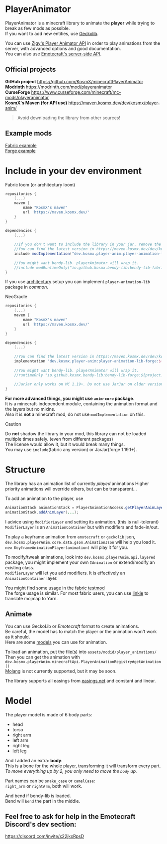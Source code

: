 # PlayerAnimator

PlayerAnimator is a minecraft library to animate the **player** while trying to break as few mods as possible.    
If you want to add new entities, use [Geckolib](https://geckolib.com/#mods).

You can use [Zigy's Player Animator API](https://github.com/ZigyTheBird/ZigysPlayerAnimatorAPI/wiki/Getting-Started) in order to play animations from the server, with advanced options and good documentation.  
You can also use [Emotecraft's server-side API](https://github.com/KosmX/emotes/tree/dev/emotesAPI/src/main/java/io/github/kosmx/emotes/api/events/server).

## Official projects
**GitHub project** https://github.com/KosmX/minecraftPlayerAnimator  
**Modrinth** https://modrinth.com/mod/playeranimator  
**CurseForge** https://www.curseforge.com/minecraft/mc-mods/playeranimator  
**KosmX's Maven (for API use)** https://maven.kosmx.dev/dev/kosmx/player-anim/  
> Avoid downloading the library from other sources!  


## Example mods
[Fabric example](https://github.com/KosmX/fabricPlayerAnimatorExample)  
[Forge example](https://github.com/KosmX/forgePlayerAnimatorExample)  


# Include in your dev environment
Fabric loom (or architectury loom)
```groovy
repositories {
    (...)
    maven {
        name "KosmX's maven"
        url 'https://maven.kosmx.dev/'
    }
}

dependencies {
    (...)
    
    //If you don't want to include the library in your jar, remove the include word
    //You can find the latest version in https://maven.kosmx.dev/dev/kosmx/player-anim/player-animation-lib-fabric/
    include modImplementation("dev.kosmx.player-anim:player-animation-lib-fabric:${project.player_anim}")
    
    //You might want bendy-lib. playerAnimator will wrap it.
    //include modRuntimeOnly("io.github.kosmx.bendy-lib:bendy-lib-fabric:${project.bendylib_version}")
}

```
If you use [architectury](https://docs.architectury.dev/docs/forge_loom/) setup you can implement `player-animation-lib` package in *common*.  

NeoGradle  
```groovy
repositories {
    (...)
    maven {
        name "KosmX's maven"
        url 'https://maven.kosmx.dev/'
    }
}

dependencies {
    (...)
    
    //You can find the latest version in https://maven.kosmx.dev/dev/kosmx/player-anim/player-animation-lib-forge/
    implementation "dev.kosmx.player-anim:player-animation-lib-forge:${project.player_anim}"
    
    //You might want bendy-lib. playerAnimator will wrap it.
    //runtimeOnly "io.github.kosmx.bendy-lib:bendy-lib-forge:${project.bendylib_version}"
    
    //JarJar only works on MC 1.19+. Do not use JarJar on older versions!
}
```

**For more advanced things, you might use `anim-core` package**.  
It is a minecraft-independent module, containing the animation format and the layers but no mixins.  
Also it is **not** a minecraft mod, do not use `modImplementation` on this.  

> [!CAUTION]
> Do **not** shadow the library in your mod, this library can not be loaded multiple times safely. (even from different packages)  
> The license would allow it, but it would break many things.  
You may use `include`(fabric any version) or JarJar(forge 1.19.1+).

# Structure 
The library has an animation list of currently *played* animations
Higher priority animations will override others, but can be transparent...  

To add an animation to the player, use 
```java
AnimationStack animationStack = PlayerAnimationAccess.getPlayerAnimLayer(clientPlayer);
animationStack.addAnimLayer(...);
```
I advice using `ModifierLayer` and setting its animation. (this is null-tolerant)
`ModifierLayer` is an `AnimationContainer` but with modifiers and fade-in/out.

To play a keyframe animation from `emotecraft` or `geckolib` json, `dev.kosmx.playerAnim.core.data.gson.AnimationJson` will help you load it.  
`new KeyframeAnimationPlayer(animation)` will play it for you.

To modify/tweak animations, look into `dev.kosmx.playerAnim.api.layered` package, you might implement your own `IAnimation` or extend/modify an existing class.  
`ModifierLayer` will let you add modifiers. It is effectively an `AnimationContainer` layer.  

You might find some usage in the [fabric testmod](https://github.com/KosmX/minecraftPlayerAnimator/blob/dev/minecraft/fabric/src/testmod/java/dev/kosmx/animatorTestmod/PlayerAnimTestmod.java)  
The forge usage is similar. For most fabric users, you can use [linkie](https://linkie.shedaniel.me/mappings) to translate mojmap to Yarn.  

## Animate
You can use GeckoLib or *Emotecraft* format to create animations.  
Be careful, the model has to match the player or the animation won't work as it should.  
Here are some [models](https://github.com/KosmX/emotes/tree/dev/blender) you can use for animation.  

To load an animation, put the file(s) into `assets/modid/player_animations/`  
Then you can get the animation with `dev.kosmx.playerAnim.minecraftApi.PlayerAnimationRegistry#getAnimation()`  
[Molang](https://docs.microsoft.com/minecraft/creator/reference/content/molangreference/) is not currently supported, but it may be soon.   

The library supports all easings from [easings.net](https://easings.net/#) and constant and linear.  

# Model
The player model is made of 6 body parts:  
- head  
- torso  
- right arm  
- left arm  
- right leg  
- left leg

And I added an extra: __body__:  
This is a bone for the whole player, transforming it will transform every part.  
*To move everything up by 2, you only need to move the `body` up.*  

Part names can be `snake_case` or `camelCase`:  
`right_arm` or `rightArm`, both will work.  

And bend if bendy-lib is loaded.    
Bend will `bend` the part in the middle.  

## Feel free to ask for help in the Emotecraft Discord's dev section:  
https://discord.com/invite/x22jkxRpsD
